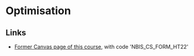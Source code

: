 # Optimisation

## Links

 * [Former Canvas page of this course](https://uppsala.instructure.com/courses/69215), with code 'NBIS_CS_FORM_HT22'
